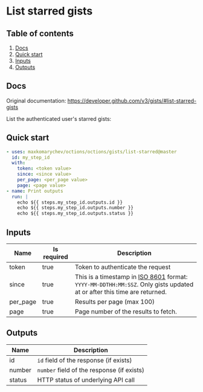# List starred gists

## Table of contents

1. [Docs](#docs)
1. [Quick start](#quick-start)
1. [Inputs](#inputs)
1. [Outputs](#outputs)

<a name="quick-start" ></a>
## Docs

Original documentation: https://developer.github.com/v3/gists/#list-starred-gists

List the authenticated user's starred gists:


<a name="quick start" ></a>
## Quick start

```yaml
- uses: maxkomarychev/octions/octions/gists/list-starred@master
  id: my_step_id
  with:
    token: <token value>
    since: <since value>
    per_page: <per_page value>
    page: <page value>
- name: Print outputs
  run: |
    echo ${{ steps.my_step_id.outputs.id }}
    echo ${{ steps.my_step_id.outputs.number }}
    echo ${{ steps.my_step_id.outputs.status }}
```


<a name="inputs" ></a>
## Inputs

| Name | Is required | Description |
|---|---|---|
|token|true|Token to authenticate the request
|since|true|This is a timestamp in [ISO 8601](https://en.wikipedia.org/wiki/ISO_8601) format: `YYYY-MM-DDTHH:MM:SSZ`. Only gists updated at or after this time are returned.
|per_page|true|Results per page (max 100)
|page|true|Page number of the results to fetch.

<a name="outputs" ></a>
## Outputs

| Name | Description |
|---|---|
|id|`id` field of the response (if exists)|
|number|`number` field of the response (if exists)|
|status|HTTP status of underlying API call|

